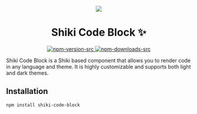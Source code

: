  <p align="center">
<img align="center" src="https://raw.githubusercontent.com/selemondev/shiki-code-block/master/assets/logo/shiki-logo.svg" />
<h1 align="center">
Shiki Code Block ✨
</h1>
</p>
<p align="center">
  <a href="https://www.npmjs.com/package/shiki-code-block">
    <img alt="npm-version-src" src="https://img.shields.io/npm/v/shiki-code-block/latest.svg?style=flat&colorA=020420&colorB=00DC82" />
  </a>
  <a href="https://npmjs.com/package/shiki-code-block">
    <img alt="npm-downloads-src" src="https://img.shields.io/npm/dm/shiki-code-block.svg?style=flat&colorA=020420&colorB=00DC82" />
  </a>
</p>

Shiki Code Block is a Shiki based component that allows you to render code in any language and theme. It is highly customizable and supports both light and dark themes.

## Installation

```bash
npm install shiki-code-block
```
